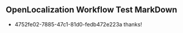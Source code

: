 ## OpenLocalization Workflow Test MarkDown
* 4752fe02-7885-47c1-81d0-fedb472e223a thanks!

<!--HONumber=Jul16_HO4-->


